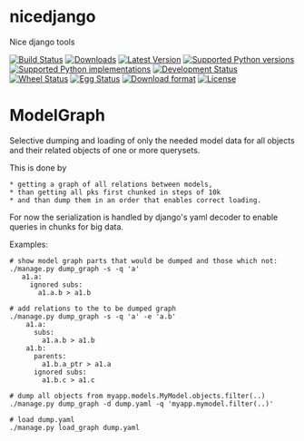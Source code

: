 nicedjango
==========

Nice django tools

[![Build Status](https://travis-ci.org/katakumpo/nicedjango.svg?style=flat)](https://travis-ci.org/katakumpo/nicedjango)
[![Downloads](https://pypip.in/download/nicedjango/badge.svg?style=flat)](https://pypi.python.org/pypi/nicedjango/)
[![Latest Version](https://pypip.in/version/nicedjango/badge.svg?style=flat)](https://pypi.python.org/pypi/nicedjango/)
[![Supported Python versions](https://pypip.in/py_versions/nicedjango/badge.svg?style=flat)](https://pypi.python.org/pypi/nicedjango/)
[![Supported Python implementations](https://pypip.in/implementation/nicedjango/badge.svg?style=flat)](https://pypi.python.org/pypi/nicedjango/)
[![Development Status](https://pypip.in/status/nicedjango/badge.svg?style=flat)](https://pypi.python.org/pypi/nicedjango/)
[![Wheel Status](https://pypip.in/wheel/nicedjango/badge.svg?style=flat)](https://pypi.python.org/pypi/nicedjango/)
[![Egg Status](https://pypip.in/egg/nicedjango/badge.svg?style=flat)](https://pypi.python.org/pypi/nicedjango/)
[![Download format](https://pypip.in/format/nicedjango/badge.svg?style=flat)](https://pypi.python.org/pypi/nicedjango/)
[![License](https://pypip.in/license/nicedjango/badge.svg?style=flat)](https://pypi.python.org/pypi/nicedjango/)

ModelGraph
==========
Selective dumping and loading of only the needed model data for all objects and
their related objects of one or more querysets.

This is done by

    * getting a graph of all relations between models,
    * than getting all pks first chunked in steps of 10k
    * and than dump them in an order that enables correct loading.

For now the serialization is handled by django's yaml decoder to enable queries
in chunks for big data.

Examples:

    # show model graph parts that would be dumped and those which not:
    ./manage.py dump_graph -s -q 'a'
       a1.a:
         ignored subs:
           a1.a.b > a1.b

    # add relations to the to be dumped graph
    ./manage.py dump_graph -s -q 'a' -e 'a.b'
        a1.a:
          subs:
            a1.a.b > a1.b
        a1.b:
          parents:
            a1.b.a_ptr > a1.a
          ignored subs:
            a1.b.c > a1.c

    # dump all objects from myapp.models.MyModel.objects.filter(..)
    ./manage.py dump_graph -d dump.yaml -q 'myapp.mymodel.filter(..)'

    # load dump.yaml
    ./manage.py load_graph dump.yaml
